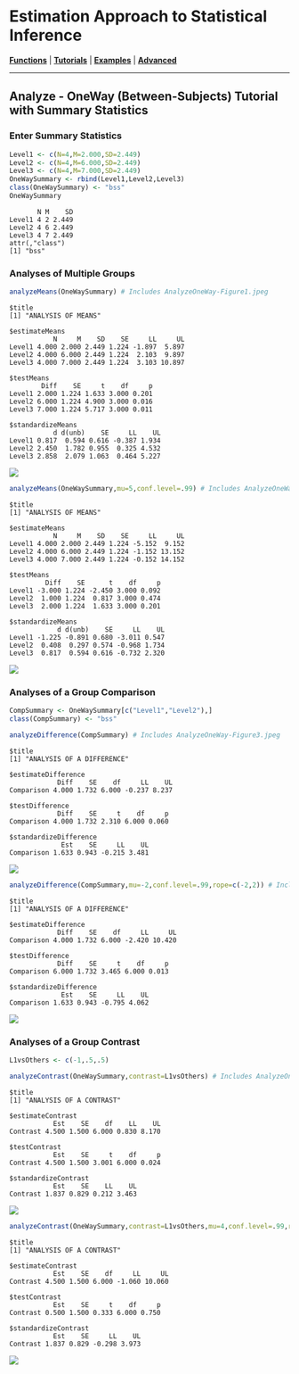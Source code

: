 # Estimation Approach to Statistical Inference

[**Functions**](../../Functions) | 
[**Tutorials**](../../Tutorials) | 
[**Examples**](../../Examples) | 
[**Advanced**](../../Advanced)

---

## Analyze - OneWay (Between-Subjects) Tutorial with Summary Statistics

### Enter Summary Statistics

```r
Level1 <- c(N=4,M=2.000,SD=2.449)
Level2 <- c(N=4,M=6.000,SD=2.449)
Level3 <- c(N=4,M=7.000,SD=2.449)
OneWaySummary <- rbind(Level1,Level2,Level3)
class(OneWaySummary) <- "bss"
OneWaySummary
```
```
       N M    SD
Level1 4 2 2.449
Level2 4 6 2.449
Level3 4 7 2.449
attr(,"class")
[1] "bss"
```

### Analyses of Multiple Groups

```r
analyzeMeans(OneWaySummary) # Includes AnalyzeOneWay-Figure1.jpeg
```
```
$title
[1] "ANALYSIS OF MEANS"

$estimateMeans
           N     M    SD    SE     LL     UL
Level1 4.000 2.000 2.449 1.224 -1.897  5.897
Level2 4.000 6.000 2.449 1.224  2.103  9.897
Level3 4.000 7.000 2.449 1.224  3.103 10.897

$testMeans
        Diff    SE     t    df     p
Level1 2.000 1.224 1.633 3.000 0.201
Level2 6.000 1.224 4.900 3.000 0.016
Level3 7.000 1.224 5.717 3.000 0.011

$standardizeMeans
           d d(unb)    SE     LL    UL
Level1 0.817  0.594 0.616 -0.387 1.934
Level2 2.450  1.782 0.955  0.325 4.532
Level3 2.858  2.079 1.063  0.464 5.227
```
<kbd><img src="AnalyzeOneWay-Figure1.jpeg"></kbd>

```r
analyzeMeans(OneWaySummary,mu=5,conf.level=.99) # Includes AnalyzeOneWay-Figure2.jpeg
```
```
$title
[1] "ANALYSIS OF MEANS"

$estimateMeans
           N     M    SD    SE     LL     UL
Level1 4.000 2.000 2.449 1.224 -5.152  9.152
Level2 4.000 6.000 2.449 1.224 -1.152 13.152
Level3 4.000 7.000 2.449 1.224 -0.152 14.152

$testMeans
         Diff    SE      t    df     p
Level1 -3.000 1.224 -2.450 3.000 0.092
Level2  1.000 1.224  0.817 3.000 0.474
Level3  2.000 1.224  1.633 3.000 0.201

$standardizeMeans
            d d(unb)    SE     LL    UL
Level1 -1.225 -0.891 0.680 -3.011 0.547
Level2  0.408  0.297 0.574 -0.968 1.734
Level3  0.817  0.594 0.616 -0.732 2.320
```
<kbd><img src="AnalyzeOneWay-Figure2.jpeg"></kbd>

### Analyses of a Group Comparison

```r
CompSummary <- OneWaySummary[c("Level1","Level2"),]
class(CompSummary) <- "bss"
```
```r
analyzeDifference(CompSummary) # Includes AnalyzeOneWay-Figure3.jpeg
```
```
$title
[1] "ANALYSIS OF A DIFFERENCE"

$estimateDifference
            Diff    SE    df     LL    UL
Comparison 4.000 1.732 6.000 -0.237 8.237

$testDifference
            Diff    SE     t    df     p
Comparison 4.000 1.732 2.310 6.000 0.060

$standardizeDifference
             Est    SE     LL    UL
Comparison 1.633 0.943 -0.215 3.481
```
<kbd><img src="AnalyzeOneWay-Figure3.jpeg"></kbd>

```r
analyzeDifference(CompSummary,mu=-2,conf.level=.99,rope=c(-2,2)) # Includes AnalyzeOneWay-Figure4.jpeg
```
```
$title
[1] "ANALYSIS OF A DIFFERENCE"

$estimateDifference
            Diff    SE    df     LL     UL
Comparison 4.000 1.732 6.000 -2.420 10.420

$testDifference
            Diff    SE     t    df     p
Comparison 6.000 1.732 3.465 6.000 0.013

$standardizeDifference
             Est    SE     LL    UL
Comparison 1.633 0.943 -0.795 4.062
```
<kbd><img src="AnalyzeOneWay-Figure4.jpeg"></kbd>

### Analyses of a Group Contrast

```r
L1vsOthers <- c(-1,.5,.5)
```
```r
analyzeContrast(OneWaySummary,contrast=L1vsOthers) # Includes AnalyzeOneWay-Figure5.jpeg
```
```
$title
[1] "ANALYSIS OF A CONTRAST"

$estimateContrast
           Est    SE    df    LL    UL
Contrast 4.500 1.500 6.000 0.830 8.170

$testContrast
           Est    SE     t    df     p
Contrast 4.500 1.500 3.001 6.000 0.024

$standardizeContrast
           Est    SE    LL    UL
Contrast 1.837 0.829 0.212 3.463
```
<kbd><img src="AnalyzeOneWay-Figure5.jpeg"></kbd>

```r
analyzeContrast(OneWaySummary,contrast=L1vsOthers,mu=4,conf.level=.99,rope=c(-2,2)) # Includes AnalyzeOneWay-Figure6.jpeg
```
```
$title
[1] "ANALYSIS OF A CONTRAST"

$estimateContrast
           Est    SE    df     LL     UL
Contrast 4.500 1.500 6.000 -1.060 10.060

$testContrast
           Est    SE     t    df     p
Contrast 0.500 1.500 0.333 6.000 0.750

$standardizeContrast
           Est    SE     LL    UL
Contrast 1.837 0.829 -0.298 3.973
```
<kbd><img src="AnalyzeOneWay-Figure6.jpeg"></kbd>

